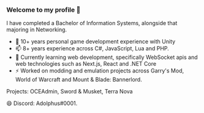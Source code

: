 ### Welcome to my profile 👋

I have completed a Bachelor of Information Systems, alongside that majoring in Networking.

- 💬 10+ years personal game development experience with Unity
- 📫 8+ years experience across C#, JavaScript, Lua and PHP.
- 🌱 Currently learning web development, specifically WebSocket apis and web technologies such as Next.js, React and .NET Core
- ⚡ Worked on modding and emulation projects across Garry's Mod, World of Warcraft and Mount & Blade: Bannerlord.

Projects: OCEAdmin, Sword & Musket, Terra Nova

 😄 Discord: Adolphus#0001.
